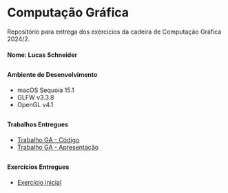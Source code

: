 # Computação Gráfica

Repositório para entrega dos exercícios da cadeira de Computação Gráfica 2024/2.

#### Nome: Lucas Schneider

##

#### Ambiente de Desenvolvimento
- macOS Sequoia 15.1
- GLFW v3.3.8
- OpenGL v4.1

##

#### Trabalhos Entregues

- [Trabalho GA - Código](https://github.com/1lusca/Computacao-Grafica/tree/main/trabalho-ga)
- [Trabalho GA - Apresentação](https://drive.google.com/file/d/1kh15z_ni_yy4vhExW2AaT2626GkNc4O2/view?usp=sharing)

##

#### Exercícios Entregues

- [Exercício inicial](https://github.com/1lusca/Computacao-Grafica/tree/main/Hello3D)




